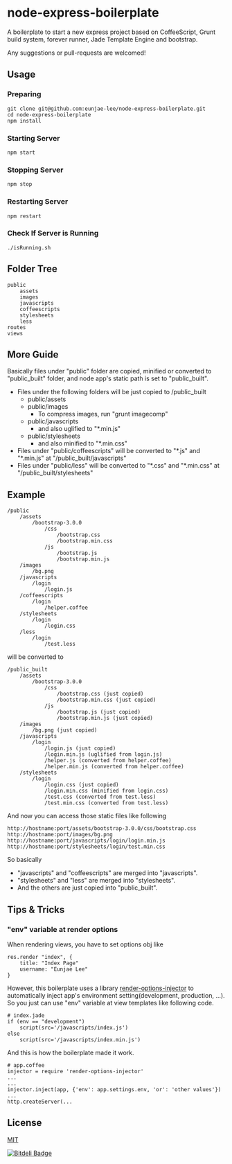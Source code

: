 # node-express-boilerplate

A boilerplate to start a new express project based on CoffeeScript, Grunt build system, forever runner, Jade Template Engine and bootstrap.

Any suggestions or pull-requests are welcomed!


## Usage

### Preparing
    git clone git@github.com:eunjae-lee/node-express-boilerplate.git
    cd node-express-boilerplate
	npm install
	
### Starting Server
	npm start
	
### Stopping Server
    npm stop
    
### Restarting Server
    npm restart

### Check If Server is Running
    ./isRunning.sh

## Folder Tree
    public
        assets
        images
        javascripts
        coffeescripts
        stylesheets
        less
    routes
	views

## More Guide
Basically files under "public" folder are copied, minified or converted to "public_built" folder, and node app's static path is set to "public_built".

* Files under the following folders will be just copied to /public_built
  * public/assets
  * public/images
    * To compress images, run "grunt imagecomp"
  * public/javascripts
    * and also uglified to "\*.min.js"
  * public/stylesheets
    * and also minified to "\*.min.css"
* Files under "public/coffeescripts" will be converted to "\*.js" and "\*.min.js" at "/public_built/javascripts"
* Files under "public/less" will be converted to "\*.css" and "\*.min.css" at "/public_built/stylesheets"

## Example
    /public
        /assets
            /bootstrap-3.0.0
                /css
                	/bootstrap.css
	                /bootstrap.min.css
                /js
                    /bootstrap.js
                    /bootstrap.min.js
        /images
            /bg.png
        /javascripts
            /login
                /login.js
        /coffeescripts
            /login
                /helper.coffee
        /stylesheets
            /login
                /login.css
        /less
            /login
                /test.less

will be converted to

    /public_built
        /assets
            /bootstrap-3.0.0
                /css
                	/bootstrap.css (just copied)
	                /bootstrap.min.css (just copied)
                /js
                    /bootstrap.js (just copied)
                    /bootstrap.min.js (just copied)
        /images
            /bg.png (just copied)
        /javascripts
            /login
                /login.js (just copied)
                /login.min.js (uglified from login.js)
                /helper.js (converted from helper.coffee)
                /helper.min.js (converted from helper.coffee)
        /stylesheets
            /login
                /login.css (just copied)
                /login.min.css (minified from login.css)
                /test.css (converted from test.less)
                /test.min.css (converted from test.less)

And now you can access those static files like following

    http://hostname:port/assets/bootstrap-3.0.0/css/bootstrap.css
    http://hostname:port/images/bg.png
    http://hostname:port/javascripts/login/login.min.js
    http://hostname:port/stylesheets/login/test.min.css

So basically 

* "javascripts" and "coffeescripts" are merged into "javascripts".
* "stylesheets" and "less" are merged into "stylesheets".
* And the others are just copied into "public_built".

## Tips & Tricks

### "env" variable at render options
When rendering views, you have to set options obj like

    res.render "index", {
    	title: "Index Page"
		username: "Eunjae Lee"
    }
    
However, this boilerplate uses a library [render-options-injector](https://github.com/eunjae-lee/render-options-injector) to automatically inject app's environment setting(development, production, ...). So you just can use "env" variable at view templates like following code.

    # index.jade
    if (env == "development")
        script(src='/javascripts/index.js')
    else
        script(src='/javascripts/index.min.js')

And this is how the boilerplate made it work.

    # app.coffee
    injector = require 'render-options-injector'
    ...
    ...
    injector.inject(app, {'env': app.settings.env, 'or': 'other values'})
    ...
    http.createServer(...

## License
[MIT](http://opensource.org/licenses/mit-license.html)


[![Bitdeli Badge](https://d2weczhvl823v0.cloudfront.net/eunjae-lee/node-express-boilerplate/trend.png)](https://bitdeli.com/free "Bitdeli Badge")

